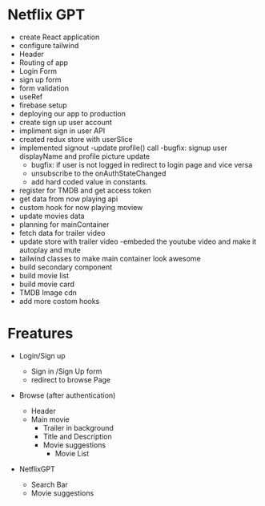 # Netflix GPT

- create React application
- configure tailwind
- Header
- Routing of app
- Login Form
- sign up form
- form validation
- useRef
- firebase setup
- deploying our app to production
- create sign up user account
- impliment sign in user API
- created redux store with userSlice
- implemented signout
  -update profile() call
  -bugfix: signup user displayName and profile picture update
  - bugfix: if user is not logged in redirect to login page and vice versa
  - unsubscribe to the onAuthStateChanged
  - add hard coded value in constants.
- register for TMDB and get access token
- get data from now playing api
- custom hook for now playing moview
- update movies data
- planning for mainContainer
- fetch data for trailer video
- update store with trailer video
  -embeded the youtube video and make it autoplay and mute
- tailwind classes to make main container look awesome
- build secondary component
- build movie list
- build movie card
- TMDB Image cdn
- add more costom hooks

# Freatures

- Login/Sign up
  - Sign in /Sign Up form
  - redirect to browse Page
- Browse (after authentication)

  - Header
  - Main movie
    - Trailer in background
    - Title and Description
    - Movie suggestions
      - Movie List

- NetflixGPT
  - Search Bar
  - Movie suggestions
